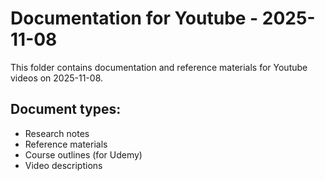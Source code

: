 # Documentation for Youtube - 2025-11-08

This folder contains documentation and reference materials for Youtube videos on 2025-11-08.

## Document types:
- Research notes
- Reference materials
- Course outlines (for Udemy)
- Video descriptions

